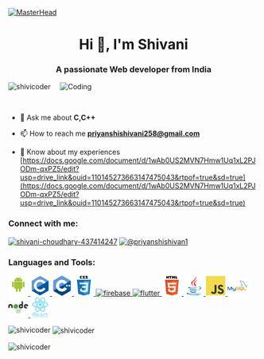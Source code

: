 [![MasterHead](https://1.bp.blogspot.com/-7A4WynwLsMw/XbBpCXG8fHI/AAAAAAAAMt4/uOa1bpLskYgrwGbllhSu2SDj_Mig8SXJQCLcBGAsYHQ/s1600/2000_600px.gif)](https://rishavchanda.io)

<h1 align="center">Hi 👋, I'm Shivani</h1>
<h3 align="center">A passionate Web developer from India</h3>
<img align="right" alt = "Coding" width ="400" src="https://tse1.mm.bing.net/th?id=OIP.3NlWtvL-q_7W9WZp0nWh_AHaHa&pid=Api&P=0&h=180">

<p align="left"> <img src="https://komarev.com/ghpvc/?username=shivicoder&label=Profile%20views&color=0e75b6&style=flat" alt="shivicoder" /> </p>

<p align="left"> <a href="https://twitter.com/" target="blank"><img src="https://img.shields.io/twitter/follow/?logo=twitter&style=for-the-badge" alt="" /></a> </p>

- 💬 Ask me about **C,C++**

- 📫 How to reach me **priyanshishivani258@gmail.com**

- 📄 Know about my experiences [https://docs.google.com/document/d/1wAb0US2MVN7Hmw1Uq1xL2PJODm-qxPZ5/edit?usp=drive_link&ouid=110145273663147475043&rtpof=true&sd=true](https://docs.google.com/document/d/1wAb0US2MVN7Hmw1Uq1xL2PJODm-qxPZ5/edit?usp=drive_link&ouid=110145273663147475043&rtpof=true&sd=true)

<h3 align="left">Connect with me:</h3>
<p align="left">
<a href="https://linkedin.com/in/shivani-choudhary-437414247" target="blank"><img align="center" src="https://raw.githubusercontent.com/rahuldkjain/github-profile-readme-generator/master/src/images/icons/Social/linked-in-alt.svg" alt="shivani-choudhary-437414247" height="30" width="40" /></a>
<a href="https://www.hackerrank.com/@priyanshishivan1" target="blank"><img align="center" src="https://raw.githubusercontent.com/rahuldkjain/github-profile-readme-generator/master/src/images/icons/Social/hackerrank.svg" alt="@priyanshishivan1" height="30" width="40" /></a>
</p>

<h3 align="left">Languages and Tools:</h3>
<p align="left"> <a href="https://developer.android.com" target="_blank" rel="noreferrer"> <img src="https://raw.githubusercontent.com/devicons/devicon/master/icons/android/android-original-wordmark.svg" alt="android" width="40" height="40"/> </a> <a href="https://www.cprogramming.com/" target="_blank" rel="noreferrer"> <img src="https://raw.githubusercontent.com/devicons/devicon/master/icons/c/c-original.svg" alt="c" width="40" height="40"/> </a> <a href="https://www.w3schools.com/cpp/" target="_blank" rel="noreferrer"> <img src="https://raw.githubusercontent.com/devicons/devicon/master/icons/cplusplus/cplusplus-original.svg" alt="cplusplus" width="40" height="40"/> </a> <a href="https://www.w3schools.com/css/" target="_blank" rel="noreferrer"> <img src="https://raw.githubusercontent.com/devicons/devicon/master/icons/css3/css3-original-wordmark.svg" alt="css3" width="40" height="40"/> </a> <a href="https://firebase.google.com/" target="_blank" rel="noreferrer"> <img src="https://www.vectorlogo.zone/logos/firebase/firebase-icon.svg" alt="firebase" width="40" height="40"/> </a> <a href="https://flutter.dev" target="_blank" rel="noreferrer"> <img src="https://www.vectorlogo.zone/logos/flutterio/flutterio-icon.svg" alt="flutter" width="40" height="40"/> </a> <a href="https://www.w3.org/html/" target="_blank" rel="noreferrer"> <img src="https://raw.githubusercontent.com/devicons/devicon/master/icons/html5/html5-original-wordmark.svg" alt="html5" width="40" height="40"/> </a> <a href="https://www.java.com" target="_blank" rel="noreferrer"> <img src="https://raw.githubusercontent.com/devicons/devicon/master/icons/java/java-original.svg" alt="java" width="40" height="40"/> </a> <a href="https://developer.mozilla.org/en-US/docs/Web/JavaScript" target="_blank" rel="noreferrer"> <img src="https://raw.githubusercontent.com/devicons/devicon/master/icons/javascript/javascript-original.svg" alt="javascript" width="40" height="40"/> </a> <a href="https://www.mysql.com/" target="_blank" rel="noreferrer"> <img src="https://raw.githubusercontent.com/devicons/devicon/master/icons/mysql/mysql-original-wordmark.svg" alt="mysql" width="40" height="40"/> </a> <a href="https://nodejs.org" target="_blank" rel="noreferrer"> <img src="https://raw.githubusercontent.com/devicons/devicon/master/icons/nodejs/nodejs-original-wordmark.svg" alt="nodejs" width="40" height="40"/> </a> <a href="https://reactjs.org/" target="_blank" rel="noreferrer"> <img src="https://raw.githubusercontent.com/devicons/devicon/master/icons/react/react-original-wordmark.svg" alt="react" width="40" height="40"/> </a> </p>

<p><img align="left" src="https://github-readme-stats.vercel.app/api/top-langs?username=shivicoder&show_icons=true&locale=en&layout=compact" alt="shivicoder" /></p>

<p>&nbsp;<img align="center" src="https://github-readme-stats.vercel.app/api?username=shivicoder&show_icons=true&locale=en" alt="shivicoder" /></p>

<p><img align="center" src="https://github-readme-streak-stats.herokuapp.com/?user=shivicoder&" alt="shivicoder" /></p>
